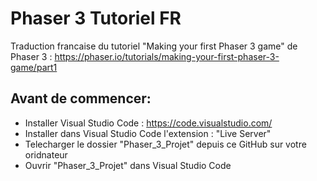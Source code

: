# Phaser 3 Tutoriel FR
Traduction francaise du tutoriel "Making your first Phaser 3 game" de Phaser 3 : https://phaser.io/tutorials/making-your-first-phaser-3-game/part1

## Avant de commencer:
- Installer Visual Studio Code : https://code.visualstudio.com/
- Installer dans Visual Studio Code l'extension : "Live Server"
- Telecharger le dossier "Phaser_3_Projet" depuis ce GitHub sur votre oridnateur
- Ouvrir "Phaser_3_Projet" dans Visual Studio Code
